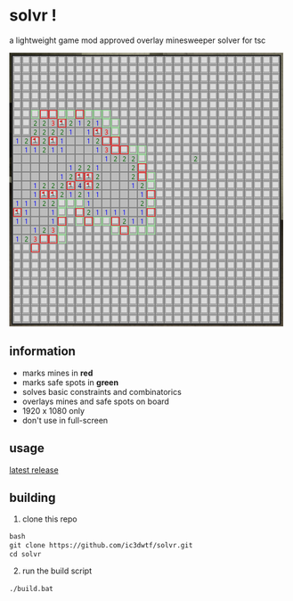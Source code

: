 # solvr !

a lightweight game mod approved overlay minesweeper solver for tsc

![demo](demo.png)  

## information  
- marks mines in **red**  
- marks safe spots in **green**  
- solves basic constraints and combinatorics  
- overlays mines and safe spots on board
- 1920 x 1080 only
- don't use in full-screen

## usage 
[latest release](https://github.com/ic3dwtf/solvr/releases/latest) 

## building  
1. clone this repo  

```
bash
git clone https://github.com/ic3dwtf/solvr.git
cd solvr
```
2. run the build script

```./build.bat```